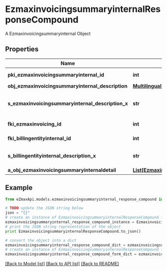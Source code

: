# EzmaxinvoicingsummaryinternalResponseCompound

A Ezmaxinvoicingsummaryinternal Object

## Properties

Name | Type | Description | Notes
------------ | ------------- | ------------- | -------------
**pki_ezmaxinvoicingsummaryinternal_id** | **int** | The unique ID of the Ezmaxinvoicingsummaryinternal | [optional] 
**obj_ezmaxinvoicingsummaryinternal_description** | [**MultilingualEzmaxinvoicingsummaryinternalDescription**](MultilingualEzmaxinvoicingsummaryinternalDescription.md) |  | 
**s_ezmaxinvoicingsummaryinternal_description_x** | **str** | The Ezmaxinvoicingsummaryinternal description in the language of the requester | 
**fki_ezmaxinvoicing_id** | **int** | The unique ID of the Ezmaxinvoicing | [optional] 
**fki_billingentityinternal_id** | **int** | The unique ID of the Billingentityinternal. | 
**s_billingentityinternal_description_x** | **str** | The description of the Billingentityinternal in the language of the requester | 
**a_obj_ezmaxinvoicingsummaryinternaldetail** | [**List[EzmaxinvoicingsummaryinternaldetailResponseCompound]**](EzmaxinvoicingsummaryinternaldetailResponseCompound.md) |  | 

## Example

```python
from eZmaxApi.models.ezmaxinvoicingsummaryinternal_response_compound import EzmaxinvoicingsummaryinternalResponseCompound

# TODO update the JSON string below
json = "{}"
# create an instance of EzmaxinvoicingsummaryinternalResponseCompound from a JSON string
ezmaxinvoicingsummaryinternal_response_compound_instance = EzmaxinvoicingsummaryinternalResponseCompound.from_json(json)
# print the JSON string representation of the object
print EzmaxinvoicingsummaryinternalResponseCompound.to_json()

# convert the object into a dict
ezmaxinvoicingsummaryinternal_response_compound_dict = ezmaxinvoicingsummaryinternal_response_compound_instance.to_dict()
# create an instance of EzmaxinvoicingsummaryinternalResponseCompound from a dict
ezmaxinvoicingsummaryinternal_response_compound_form_dict = ezmaxinvoicingsummaryinternal_response_compound.from_dict(ezmaxinvoicingsummaryinternal_response_compound_dict)
```
[[Back to Model list]](../README.md#documentation-for-models) [[Back to API list]](../README.md#documentation-for-api-endpoints) [[Back to README]](../README.md)


